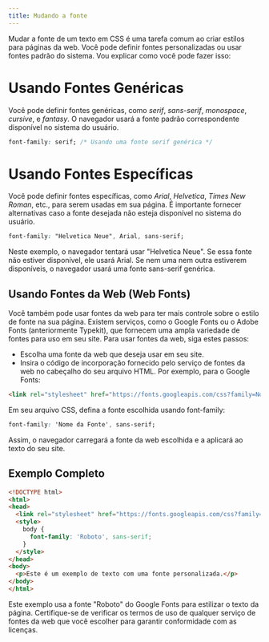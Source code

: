 ```yaml
---
title: Mudando a fonte
--- 
```


Mudar a fonte de um texto em CSS é uma tarefa comum ao criar estilos para páginas da web. Você pode definir fontes personalizadas ou usar fontes padrão do sistema. Vou explicar como você pode fazer isso:

# Usando Fontes Genéricas

Você pode definir fontes genéricas, como *serif*, *sans-serif*, *monospace*, *cursive*, e *fantasy*. O navegador usará a fonte padrão correspondente disponível no sistema do usuário.

```css
font-family: serif; /* Usando uma fonte serif genérica */
```

# Usando Fontes Específicas

Você pode definir fontes específicas, como *Arial*, *Helvetica*, *Times New Roman*, etc., para serem usadas em sua página. É importante fornecer alternativas caso a fonte desejada não esteja disponível no sistema do usuário.

```css
font-family: "Helvetica Neue", Arial, sans-serif;
```

Neste exemplo, o navegador tentará usar "Helvetica Neue". Se essa fonte não estiver disponível, ele usará Arial. Se nem uma nem outra estiverem disponíveis, o navegador usará uma fonte sans-serif genérica.

## Usando Fontes da Web (Web Fonts)

Você também pode usar fontes da web para ter mais controle sobre o estilo de fonte na sua página. Existem serviços, como o Google Fonts ou o Adobe Fonts (anteriormente Typekit), que fornecem uma ampla variedade de fontes para uso em seu site. Para usar fontes da web, siga estes passos:

- Escolha uma fonte da web que deseja usar em seu site.
- Insira o código de incorporação fornecido pelo serviço de fontes da web no cabeçalho do seu arquivo HTML. Por exemplo, para o Google Fonts:

```html
<link rel="stylesheet" href="https://fonts.googleapis.com/css?family=Nome+da+Fonte">
```

Em seu arquivo CSS, defina a fonte escolhida usando font-family:

```css
font-family: 'Nome da Fonte', sans-serif;
```

Assim, o navegador carregará a fonte da web escolhida e a aplicará ao texto do seu site.

## Exemplo Completo

```html
<!DOCTYPE html>
<html>
<head>
  <link rel="stylesheet" href="https://fonts.googleapis.com/css?family=Roboto">
  <style>
    body {
      font-family: 'Roboto', sans-serif;
    }
  </style>
</head>
<body>
  <p>Este é um exemplo de texto com uma fonte personalizada.</p>
</body>
</html>
```

Este exemplo usa a fonte "Roboto" do Google Fonts para estilizar o texto da página. Certifique-se de verificar os termos de uso de qualquer serviço de fontes da web que você escolher para garantir conformidade com as licenças.